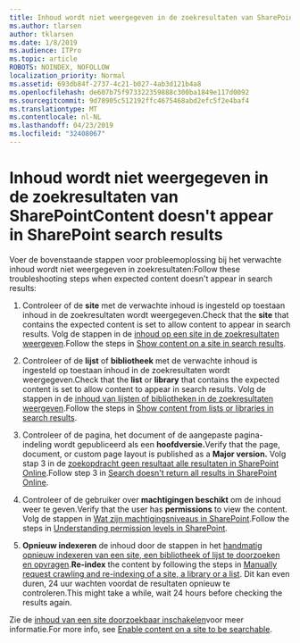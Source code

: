 ```yaml
---
title: Inhoud wordt niet weergegeven in de zoekresultaten van SharePoint
ms.author: tlarsen
author: tklarsen
ms.date: 1/8/2019
ms.audience: ITPro
ms.topic: article
ROBOTS: NOINDEX, NOFOLLOW
localization_priority: Normal
ms.assetid: 693db84f-2737-4c21-b027-4ab3d121b4a8
ms.openlocfilehash: de607b75f973322359888c300ba1849e117d0092
ms.sourcegitcommit: 9d78905c512192ffc4675468abd2efc5f2e4baf4
ms.translationtype: MT
ms.contentlocale: nl-NL
ms.lasthandoff: 04/23/2019
ms.locfileid: "32408067"
---
```

# <a name="content-doesnt-appear-in-sharepoint-search-results"></a><span data-ttu-id="f0d04-102">Inhoud wordt niet weergegeven in de zoekresultaten van SharePoint</span><span class="sxs-lookup"><span data-stu-id="f0d04-102">Content doesn't appear in SharePoint search results</span></span>

<span data-ttu-id="f0d04-103">Voer de bovenstaande stappen voor probleemoplossing bij het verwachte inhoud wordt niet weergegeven in zoekresultaten:</span><span class="sxs-lookup"><span data-stu-id="f0d04-103">Follow these troubleshooting steps when expected content doesn't appear in search results:</span></span>
  
1. <span data-ttu-id="f0d04-104">Controleer of de **site** met de verwachte inhoud is ingesteld op toestaan inhoud in de zoekresultaten wordt weergegeven.</span><span class="sxs-lookup"><span data-stu-id="f0d04-104">Check that the **site** that contains the expected content is set to allow content to appear in search results.</span></span> <span data-ttu-id="f0d04-105">Volg de stappen in de [inhoud op een site in de zoekresultaten weergeven](https://docs.microsoft.com/sharepoint/make-site-content-searchable#show-content-on-a-site-in-search-results).</span><span class="sxs-lookup"><span data-stu-id="f0d04-105">Follow the steps in [Show content on a site in search results](https://docs.microsoft.com/sharepoint/make-site-content-searchable#show-content-on-a-site-in-search-results).</span></span>
    
2. <span data-ttu-id="f0d04-106">Controleer of de **lijst** of **bibliotheek** met de verwachte inhoud is ingesteld op toestaan inhoud in de zoekresultaten wordt weergegeven.</span><span class="sxs-lookup"><span data-stu-id="f0d04-106">Check that the **list** or **library** that contains the expected content is set to allow content to appear in search results.</span></span> <span data-ttu-id="f0d04-107">Volg de stappen in de [inhoud van lijsten of bibliotheken in de zoekresultaten weergeven](https://docs.microsoft.com/sharepoint/make-site-content-searchable#show-content-from-lists-or-libraries-in-search-results).</span><span class="sxs-lookup"><span data-stu-id="f0d04-107">Follow the steps in [Show content from lists or libraries in search results](https://docs.microsoft.com/sharepoint/make-site-content-searchable#show-content-from-lists-or-libraries-in-search-results).</span></span> 
    
3. <span data-ttu-id="f0d04-108">Controleer of de pagina, het document of de aangepaste pagina-indeling wordt gepubliceerd als een **hoofdversie.**</span><span class="sxs-lookup"><span data-stu-id="f0d04-108">Verify that the page, document, or custom page layout is published as a **Major version.**</span></span> <span data-ttu-id="f0d04-109">Volg stap 3 in de [zoekopdracht geen resultaat alle resultaten in SharePoint Online](https://go.microsoft.com/fwlink/?linkid=874525).</span><span class="sxs-lookup"><span data-stu-id="f0d04-109">Follow step 3 in [Search doesn't return all results in SharePoint Online](https://go.microsoft.com/fwlink/?linkid=874525).</span></span>
    
4. <span data-ttu-id="f0d04-110">Controleer of de gebruiker over **machtigingen beschikt** om de inhoud weer te geven.</span><span class="sxs-lookup"><span data-stu-id="f0d04-110">Verify that the user has **permissions** to view the content.</span></span> <span data-ttu-id="f0d04-111">Volg de stappen in [Wat zijn machtigingsniveaus in SharePoint](https://go.microsoft.com/fwlink/?linkid=867071).</span><span class="sxs-lookup"><span data-stu-id="f0d04-111">Follow the steps in [Understanding permission levels in SharePoint](https://go.microsoft.com/fwlink/?linkid=867071).</span></span>
    
5. <span data-ttu-id="f0d04-112">**Opnieuw indexeren** de inhoud door de stappen in het [handmatig opnieuw indexeren van een site, een bibliotheek of lijst te doorzoeken en opvragen](https://docs.microsoft.com/sharepoint/crawl-site-content).</span><span class="sxs-lookup"><span data-stu-id="f0d04-112">**Re-index** the content by following the steps in [Manually request crawling and re-indexing of a site, a library or a list](https://docs.microsoft.com/sharepoint/crawl-site-content).</span></span> <span data-ttu-id="f0d04-113">Dit kan even duren, 24 uur wachten voordat de resultaten opnieuw te controleren.</span><span class="sxs-lookup"><span data-stu-id="f0d04-113">This might take a while, wait 24 hours before checking the results again.</span></span>
    
<span data-ttu-id="f0d04-114">Zie de [inhoud van een site doorzoekbaar inschakelen](https://docs.microsoft.com/sharepoint/make-site-content-searchable)voor meer informatie.</span><span class="sxs-lookup"><span data-stu-id="f0d04-114">For more info, see [Enable content on a site to be searchable](https://docs.microsoft.com/sharepoint/make-site-content-searchable).</span></span> 
  

